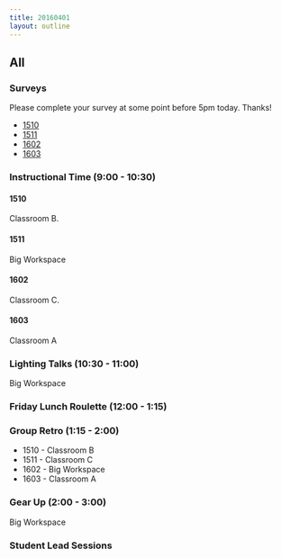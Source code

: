 ```yaml
---
title: 20160401
layout: outline
---
```


## All

### Surveys

Please complete your survey at some point before 5pm today. Thanks!

* [1510]()
* [1511](http://goo.gl/forms/N7ILWu3fFg)
* [1602](https://docs.google.com/a/casimircreative.com/forms/d/1OtS54xD5IHxlIliPqoTpfyVs1xLJVdBMqhOMQXy41G0/viewform)
* [1603]()

### Instructional Time (9:00 - 10:30)

#### 1510

Classroom B.

#### 1511

Big Workspace

#### 1602

Classroom C.

#### 1603

Classroom A

### Lighting Talks (10:30 - 11:00)

Big Workspace

### Friday Lunch Roulette (12:00 - 1:15)


### Group Retro (1:15 - 2:00)
* 1510 - Classroom B
* 1511 - Classroom C
* 1602 - Big Workspace
* 1603 - Classroom A

### Gear Up (2:00 - 3:00)

Big Workspace

### Student Lead Sessions
